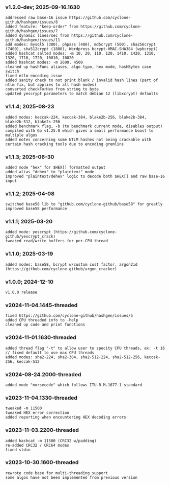 ### v1.2.0-dev; 2025-09-16.1630
```
addressed raw base-16 issue https://github.com/cyclone-github/hashgen/issues/8
added feature: "keep-order" from https://github.com/cyclone-github/hashgen/issues/7
added dynamic lines/sec from https://github.com/cyclone-github/hashgen/issues/11
add modes: mysql5 (300), phpass (400), md5crypt (500), sha256crypt (7400), sha512crypt (1800), Wordpress bcrypt-HMAC-SHA384 (wpbcrypt)
added hashcat salted modes: -m 10, 20, 110, 120, 1410, 1420, 1310, 1320, 1710, 1720, 10810, 10820
added hashcat modes: -m 2600, 4500
cleaned up hashFunc aliases, algo typo, hex mode, hashBytes case switch
fixed ntlm encoding issue
added sanity check to not print blank / invalid hash lines (part of ntlm fix, but applies to all hash modes)
converted checkForHex from string to byte
updated yescrypt parameters to match debian 12 (libxcrypt) defaults
```
### v1.1.4; 2025-08-23
```
added modes: keccak-224, keccak-384, blake2b-256, blake2b-384, blake2b-512, blake2s-256
added benchmark flag, -b (to benchmark current mode, disables output)
compiled with Go v1.25.0 which gives a small performance boost to multiple algos
added notes concerning some NTLM hashes not being crackable with certain hash cracking tools due to encoding gremlins
```
### v1.1.3; 2025-06-30
```
added mode "hex" for $HEX[] formatted output
added alias "dehex" to "plaintext" mode
improved "plaintext/dehex" logic to decode both $HEX[] and raw base-16 input
```
### v1.1.2; 2025-04-08
```
switched base58 lib to "github.com/cyclone-github/base58" for greatly improved base58 performance
```
### v1.1.1; 2025-03-20
```
added mode: yescrypt (https://github.com/cyclone-github/yescrypt_crack)
tweaked read/write buffers for per-CPU thread
```
### v1.1.0; 2025-03-19
```
added modes: base58, bcrypt w/custom cost factor, argon2id (https://github.com/cyclone-github/argon_cracker)
```
### v1.0.0; 2024-12-10
```
v1.0.0 release
```
### v2024-11-04.1445-threaded
```
fixed https://github.com/cyclone-github/hashgen/issues/5
added CPU threaded info to -help
cleaned up code and print functions
```
### v2024-11-01.1630-threaded
```
added thread flag "-t" to allow user to specity CPU threads, ex: -t 16 // fixed default to use max CPU threads
added modes: sha2-224, sha2-384, sha2-512-224, sha2-512-256, keccak-256, keccak-512
```
### v2024-08-24.2000-threaded
```
added mode "morsecode" which follows ITU-R M.1677-1 standard
```
### v2023-11-04.1330-threaded
```
tweaked -m 11500
tweaked HEX error correction
added reporting when encountering HEX decoding errors
```
### v2023-11-03.2200-threaded
```
added hashcat -m 11500 (CRC32 w/padding)
re-added CRC32 / CRC64 modes
fixed stdin
```
### v2023-10-30.1600-threaded
```
rewrote code base for multi-threading support
some algos have not been implemented from previous version
```
